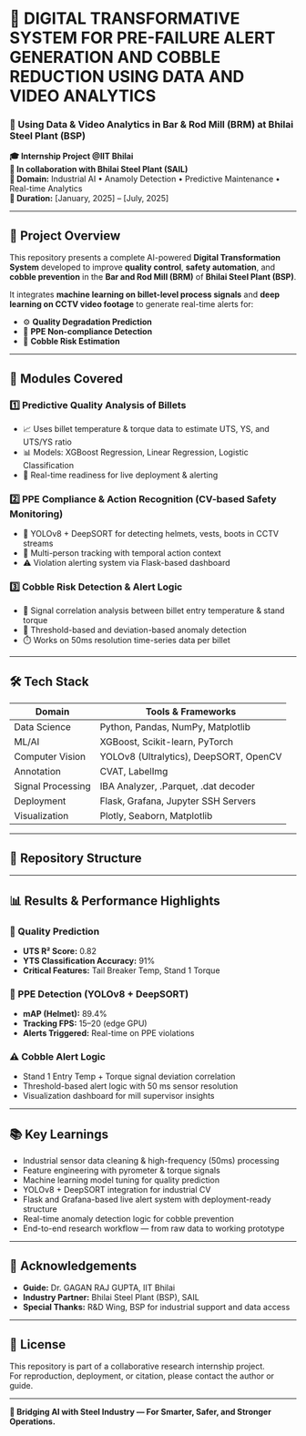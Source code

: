 # 🔧 DIGITAL TRANSFORMATIVE SYSTEM FOR PRE-FAILURE ALERT GENERATION AND COBBLE REDUCTION USING DATA AND VIDEO ANALYTICS
### 📍 Using Data & Video Analytics in Bar & Rod Mill (BRM) at Bhilai Steel Plant (BSP)

**🎓 Internship Project @IIT Bhilai**  
**🔬 In collaboration with Bhilai Steel Plant (SAIL)**  
**🧠 Domain:** Industrial AI • Anamoly Detection • Predictive Maintenance • Real-time Analytics  
**📅 Duration:** [January, 2025] – [July, 2025]  

---

## 🧭 Project Overview

This repository presents a complete AI-powered **Digital Transformation System** developed to improve **quality control**, **safety automation**, and **cobble prevention** in the **Bar and Rod Mill (BRM)** of **Bhilai Steel Plant (BSP)**.

It integrates **machine learning on billet-level process signals** and **deep learning on CCTV video footage** to generate real-time alerts for:
- ⚙️ **Quality Degradation Prediction**
- 🦺 **PPE Non-compliance Detection**
- 🚨 **Cobble Risk Estimation**

---

## 📌 Modules Covered

### 1️⃣ Predictive Quality Analysis of Billets  
- 📈 Uses billet temperature & torque data to estimate UTS, YS, and UTS/YS ratio  
- 📊 Models: XGBoost Regression, Linear Regression, Logistic Classification  
- 🔁 Real-time readiness for live deployment & alerting  

### 2️⃣ PPE Compliance & Action Recognition (CV-based Safety Monitoring)  
- 🎥 YOLOv8 + DeepSORT for detecting helmets, vests, boots in CCTV streams  
- 👣 Multi-person tracking with temporal action context  
- ⚠️ Violation alerting system via Flask-based dashboard  

### 3️⃣ Cobble Risk Detection & Alert Logic  
- 🧪 Signal correlation analysis between billet entry temperature & stand torque  
- 🧮 Threshold-based and deviation-based anomaly detection  
- ⏱️ Works on 50ms resolution time-series data per billet  

---

## 🛠️ Tech Stack

| Domain | Tools & Frameworks |
|--------|--------------------|
| Data Science | Python, Pandas, NumPy, Matplotlib |
| ML/AI | XGBoost, Scikit-learn, PyTorch |
| Computer Vision | YOLOv8 (Ultralytics), DeepSORT, OpenCV |
| Annotation | CVAT, LabelImg |
| Signal Processing | IBA Analyzer, .Parquet, .dat decoder |
| Deployment | Flask, Grafana, Jupyter SSH Servers |
| Visualization | Plotly, Seaborn, Matplotlib |

---

## 📁 Repository Structure


---

## 📊 Results & Performance Highlights

### 🔬 Quality Prediction
- **UTS R² Score:** 0.82  
- **YTS Classification Accuracy:** 91%  
- **Critical Features:** Tail Breaker Temp, Stand 1 Torque  

### 🦺 PPE Detection (YOLOv8 + DeepSORT)
- **mAP (Helmet):** 89.4%  
- **Tracking FPS:** 15–20 (edge GPU)  
- **Alerts Triggered:** Real-time on PPE violations

### ⚠️ Cobble Alert Logic
- Stand 1 Entry Temp + Torque signal deviation correlation  
- Threshold-based alert logic with 50 ms sensor resolution  
- Visualization dashboard for mill supervisor insights

---

## 📚 Key Learnings

- Industrial sensor data cleaning & high-frequency (50ms) processing  
- Feature engineering with pyrometer & torque signals  
- Machine learning model tuning for quality prediction  
- YOLOv8 + DeepSORT integration for industrial CV  
- Flask and Grafana-based live alert system with deployment-ready structure  
- Real-time anomaly detection logic for cobble prevention  
- End-to-end research workflow — from raw data to working prototype

---

## 📢 Acknowledgements

- **Guide:** Dr. GAGAN RAJ GUPTA, IIT Bhilai  
- **Industry Partner:** Bhilai Steel Plant (BSP), SAIL  
- **Special Thanks:** R&D Wing, BSP for industrial support and data access  

---

## 📌 License  
This repository is part of a collaborative research internship project.  
For reproduction, deployment, or citation, please contact the author or guide.

---

**🚀 Bridging AI with Steel Industry — For Smarter, Safer, and Stronger Operations.**
